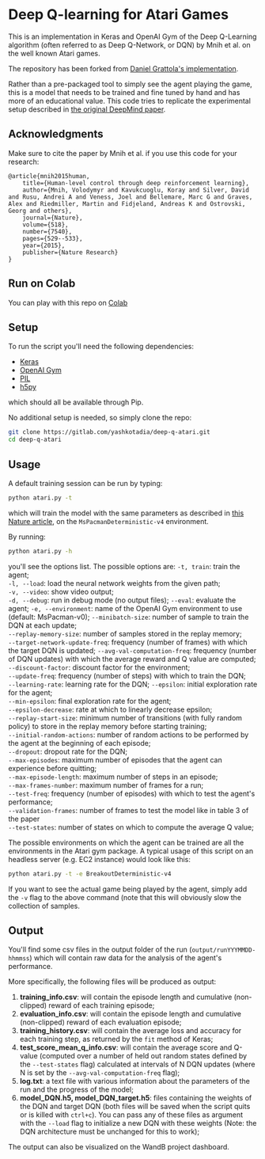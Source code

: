 # Deep Q-learning for Atari Games
This is an implementation in Keras and OpenAI Gym of the Deep Q-Learning
algorithm (often referred to as Deep Q-Network, or DQN) by Mnih et al.
on the well known Atari games. 

The repository has been forked from [Daniel Grattola's implementation](https://github.com/danielegrattarola/deep-q-atari).
  
Rather than a pre-packaged tool to simply see the agent playing the game,
this is a model that needs to be trained and fine tuned by hand and has
more of an educational value.
This code tries to replicate the experimental setup described in
[the original DeepMind paper](https://www.cs.toronto.edu/~vmnih/docs/dqn.pdf).

## Acknowledgments
Make sure to cite the paper by Mnih et al. if you use this code for
your research:
```
@article{mnih2015human,
    title={Human-level control through deep reinforcement learning},
    author={Mnih, Volodymyr and Kavukcuoglu, Koray and Silver, David and Rusu, Andrei A and Veness, Joel and Bellemare, Marc G and Graves, Alex and Riedmiller, Martin and Fidjeland, Andreas K and Ostrovski, Georg and others},
    journal={Nature},
    volume={518},
    number={7540},
    pages={529--533},
    year={2015},
    publisher={Nature Research}
}
```

## Run on Colab
You can play with this repo on [Colab](https://colab.research.google.com/drive/1lZT-t2eV96uDNftr7ojcvMyqamSabKh1?usp=sharing)

## Setup
To run the script you'll need the following dependencies:
- [Keras](http://keras.io/#installation)
- [OpenAI Gym](https://gym.openai.com/)  
- [PIL](http://www.pythonware.com/products/pil/)
- [h5py](http://packages.ubuntu.com/trusty/python-h5py)

which should all be available through Pip.
  
No additional setup is needed, so simply clone the repo:
```sh
git clone https://gitlab.com/yashkotadia/deep-q-atari.git
cd deep-q-atari
```  
  
## Usage
A default training session can be run by typing:
```sh
python atari.py -t
```  
which will train the model with the same parameters as described in 
[this Nature article](http://www.nature.com/nature/journal/v518/n7540/full/nature14236.html), 
on the `MsPacmanDeterministic-v4` environment.
  
By running:
```sh
python atari.py -h
```  
you'll see the options list. The possible options are:
`-t, train`: train the agent;  
`-l, --load`: load the neural network weights from the given path;  
`-v, --video`: show video output;  
`-d, --debug`: run in debug mode (no output files);
`--eval`: evaluate the agent;
`-e, --environment`: name of the OpenAI Gym environment to use 
(default: MsPacman-v0);
`--minibatch-size`: number of sample to train the DQN at each update;  
`--replay-memory-size`: number of samples stored in the replay memory;  
`--target-network-update-freq`: frequency (number of frames) with which
the target DQN is updated;
`--avg-val-computation-freq`: frequency (number of DQN updates) with which the 
average reward and Q value are computed;  
`--discount-factor`: discount factor for the environment;  
`--update-freq`: frequency (number of steps) with which to train the DQN;  
`--learning-rate`: learning rate for the DQN;
`--epsilon`: initial exploration rate for the agent;  
`--min-epsilon`: final exploration rate for the agent;  
`--epsilon-decrease`: rate at which to linearly decrease epsilon;  
`--replay-start-size`: minimum number of transitions (with fully random policy) 
to store in the replay memory before starting training;  
`--initial-random-actions`: number of random actions to be performed by the 
agent at the beginning of each episode;  
`--dropout`: dropout rate for the DQN;  
`--max-episodes`: maximum number of episodes that the agent can experience 
before quitting;  
`--max-episode-length`: maximum number of steps in an episode;  
`--max-frames-number`: maximum number of frames for a run;  
`--test-freq`: frequency (number of episodes) with which to test the agent's 
performance;  
`--validation-frames`: number of frames to test the model like in table 3 of the
 paper  
`--test-states`: number of states on which to compute the average Q value;  
  
The possible environments on which the agent can be trained are all the 
environments in the Atari gym package.
A typical usage of this script on an headless server (e.g. EC2 instance) would 
look like this:
```sh
python atari.py -t -e BreakoutDeterministic-v4
```
If you want to see the actual game being played by the agent, simply add the `-v`
flag to the above command (note that this will obviously slow the collection of
samples.
  
## Output
You'll find some csv files in the output folder of the run (`output/runYYYMMDD-hhmmss`)
 which will contain raw data for the analysis of the agent's performance.
  
More specifically, the following files will be produced as output:  
1. **training_info.csv**: will contain the episode length and cumulative 
(non-clipped) reward of each training episode;    
2. **evaluation_info.csv**: will contain the episode length and cumulative 
(non-clipped) reward of each evaluation episode;  
3. **training_history.csv**: will contain the average loss and accuracy for each
 training step, as returned by the `fit` method of Keras;  
4. **test_score_mean_q_info.csv**: will contain the average score and Q-value 
(computed over a number of held out random states defined by the `--test-states`
 flag) calculated at intervals of N DQN updates (where N is set by the
 `--avg-val-computation-freq` flag);  
5. **log.txt**: a text file with various information about the parameters of the 
run and the progress of the model;  
6. **model_DQN.h5, model_DQN_target.h5**: files containing the weights of the 
DQN and target DQN (both files will be saved when the script quits or is killed 
with `ctrl+c`). You can pass any of these files as argument with the `--load` 
flag to initialize a new DQN with these weights (Note: the DQN architecture must
be unchanged for this to work);

The output can also be visualized on the WandB project dashboard.
